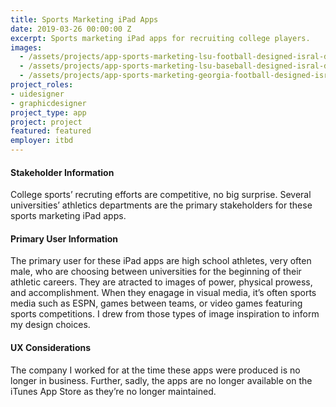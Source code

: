 ```yaml
---
title: Sports Marketing iPad Apps
date: 2019-03-26 00:00:00 Z
excerpt: Sports marketing iPad apps for recruiting college players.
images:
  - /assets/projects/app-sports-marketing-lsu-football-designed-isral-duke.jpg
  - /assets/projects/app-sports-marketing-lsu-baseball-designed-isral-duke.jpg
  - /assets/projects/app-sports-marketing-georgia-football-designed-isral-duke.jpg
project_roles:
- uidesigner
- graphicdesigner
project_type: app
project: project
featured: featured
employer: itbd
---
```


<h4>Stakeholder Information</h4>
<p>College sports’ recruting efforts are competitive, no big surprise. Several universities’ athletics departments are the primary stakeholders for these sports marketing iPad apps.</p>
<h4>Primary User Information</h4>
<p>The primary user for these iPad apps are high school athletes, very often male, who are choosing between universities for the beginning of their athletic careers. They are atracted to images of power, physical prowess, and accomplishment. When they enagage in visual media, it’s often sports media such as ESPN, games between teams, or video games featuring sports competitions. I drew from those types of image inspiration to inform my design choices.</p>
<h4>UX Considerations</h4>
<p>The company I worked for at the time these apps were produced is no longer in business. Further, sadly, the apps are no longer available on the iTunes App Store as they’re no longer maintained.</p>
